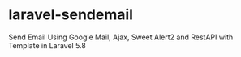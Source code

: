 # laravel-sendemail
Send Email Using Google Mail, Ajax, Sweet Alert2 and RestAPI with Template in Laravel 5.8
